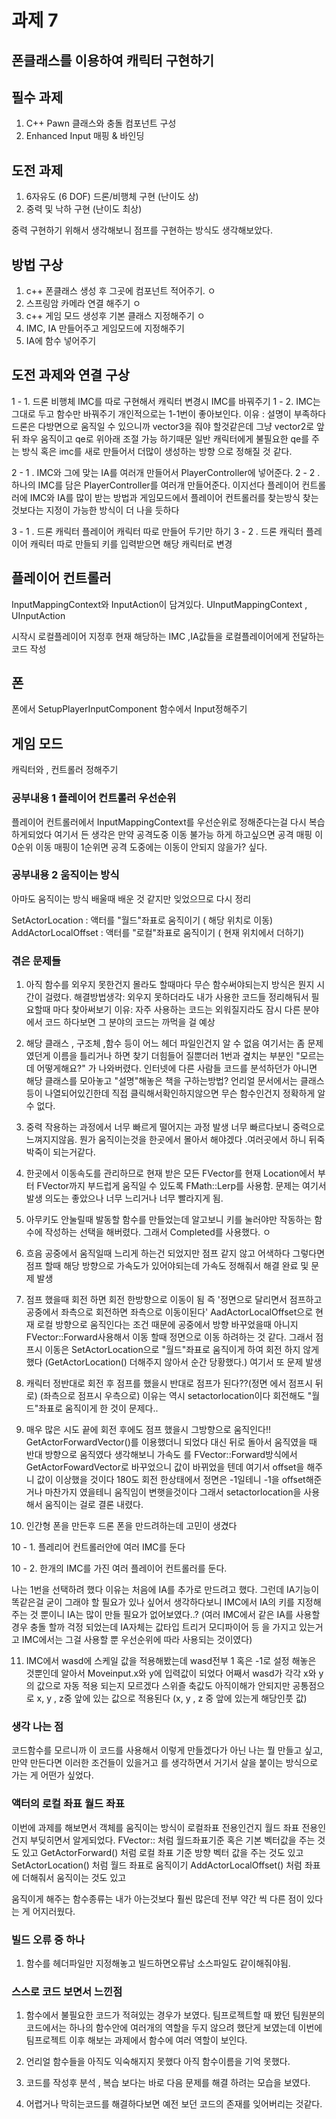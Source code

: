# 과제 7
## 폰클래스를 이용하여 캐릭터 구현하기

## 필수 과제
1.  C++ Pawn 클래스와 충돌 컴포넌트 구성
2.  Enhanced Input 매핑 & 바인딩



## 도전 과제
1.  6자유도 (6 DOF) 드론/비행체 구현 (난이도 상)
2.  중력 및 낙하 구현 (난이도 최상)


중력 구현하기 위해서 생각해보니 점프를 구현하는 방식도 생각해보았다.



## 방법 구상

1. c++ 폰클래스  생성 후 그곳에 컴포넌트 적어주기. ㅇ
2. 스프링암 카메라 연결 해주기 ㅇ
3. c++ 게임 모드 생성후 기본 클래스 지정해주기 ㅇ
4. IMC, IA 만들어주고 게임모드에 지정해주기
5. IA에 함수 넣어주기

## 도전 과제와 연결 구상

1 - 1. 드론 비행체 IMC를 따로 구현해서 캐릭터 변경시 IMC를 바꿔주기 
1 - 2. IMC는 그대로 두고 함수만 바꿔주기 
개인적으로는 1-1번이 좋아보인다.
이유 : 설명이 부족하다 드론은 다방면으로 움직일 수 있으니까 vector3을 줘야 할것같은데
그냥 vector2로 앞뒤 좌우 움직이고 qe로 위아래 조절 가능 하기때문
일반 캐릭터에게 불필요한 qe를 주는 방식 혹은 imc를 새로 만들어서 더많이 생성하는 방향
으로 정해질 것 같다.

2 - 1 . IMC와 그에 맞는 IA를 여러개 만들어서 PlayerController에 넣어준다.
2 - 2 . 하나의 IMC를 담은 PlayerController를  여러개 만들어준다.
이지선다 
플레이어 컨트롤러에 IMC와 IA를 많이 받는 방법과
게임모드에서 플레이어 컨트롤러를 찾는방식 
찾는것보다는 지정이 가능한 방식이 더 나을 듯하다

3 - 1 . 드론 캐릭터 플레이어 캐릭터 따로 만들어 두기만 하기
3 - 2 . 드론 캐릭터 플레이어 캐릭터 따로 만들되 키를 입력받으면 해당 캐릭터로 변경 



## 플레이어 컨트롤러
InputMappingContext와 InputAction이 담겨있다.
UInputMappingContext , UInputAction

시작시 
로컬플레이어 지정후 현재 해당하는 IMC ,IA값들을 로컬플레이어에게 전달하는 코드 작성


## 폰 

폰에서 SetupPlayerInputComponent 함수에서 Input정해주기

## 게임 모드
캐릭터와 , 컨트롤러 정해주기


### 공부내용 1 플레이어 컨트롤러 우선순위
플레이어 컨트롤러에서 InputMappingContext를 우선순위로 정해준다는걸 다시 복습하게되었다
여기서 든 생각은 만약 공격도중 이동 불가능 하게 하고싶으면 공격 매핑 이 0순위 이동 매핑이 1순위면
공격 도중에는 이동이 안되지 않을가? 싶다.

### 공부내용 2 움직이는 방식

아마도 움직이는 방식 배울때 배운 것 같지만 잊었으므로 다시 정리

 SetActorLocation : 액터를 "월드"좌표로 움직이기 ( 해당 위치로 이동)
 AddActorLocalOffset : 액터를 "로컬"좌표로 움직이기 ( 현재 위치에서 더하기)


### 겪은 문제들
1. 아직 함수를 외우지 못한건지 몰라도 할때마다 무슨 함수써야되는지 방식은 뭔지 시간이 걸렸다.
   해결방법생각: 외우지 못하더라도 내가 사용한 코드들 정리해둬서 필요할때 마다 찾아써보기
   이유: 자주 사용하는 코드는 외워질지라도 잠시 다른 분야에서 코드 하다보면 그 분야의 코드는 까먹을 걸 예상

2. 해당 클래스 , 구조체 ,함수 등이 어느 헤더 파일인건지 알 수 없음 
  여기서는 좀 문제였던게 이름을 틀리거나 하면 찾기 더힘들어 질뿐더러
   1번과 곂치는 부분인 "모르는데 어떻게해요?" 가 나와버렸다. 인터넷에 다른 사람들 코드를 분석하던가
  아니면 해당 클래스를 모아놓고 "설명"해놓은 책을 구하는방법?
   언리얼 문서에서는 클래스등이 나열되어있긴한데 직접 클릭해서확인하지않으면 무슨 함수인건지 정확하게 알 수 없다.

3. 중력 작용하는 과정에서 너무 빠르게 떨어지는 과정 발생 너무 빠르다보니 중력으로 느껴지지않음.
   뭔가 움직이는것을 한곳에서 몰아서 해야겠다 .여러곳에서 하니 뒤죽박죽이 되는거같다.

4. 한곳에서 이동속도를 관리하므로 현재 받은 모든 FVector를 현재 Location에서 부터 FVector까지 부드럽게 움직일 수 있도록
   FMath::Lerp를 사용함. 문제는 여기서 발생 의도는 좋았으나 너무 느리거나 너무 빨라지게 됨.

5. 아무키도 안눌릴때 발동할 함수를 만들었는데 알고보니 키를 눌러야만 작동하는 함수에 작성하는 선택을 해버렸다. 그래서 Completed를 사용했다. ㅇ 

6. 흐음 공중에서 움직일때 느리게 하는건 되었지만 점프 같지 않고 어색하다
   그렇다면 점프 할때 해당 방향으로 가속도가 있어야되는데 
   가속도 정해줘서 해결 완료 및 문제 발생

7. 점프 했을때 회전 하면 회전 한방향으로 이동이 됨 즉 '정면으로 달리면서 점프하고 공중에서 좌측으로 회전하면 좌측으로 이동이된다'
   AadActorLocalOffset으로 현재 로컬 방향으로 움직인다는 조건 때문에 공중에서 방향 바꾸었을때 아니지 FVector::Forward사용해서 이동 할때 정면으로 이동 하려하는 것 같다.
그래서 점프시 이동은 SetActorLocation으로 "월드"좌표로 움직이게 하여 회전 하지 않게 했다 (GetActorLocation() 더해주지 않아서 순간 당황했다.)
여기서 또 문제 발생

8. 캐릭터 정반대로 회전 후 점프를 했을시 반대로 점프가 된다??(정면 에서 점프시 뒤로) (좌측으로 점프시 우측으로)
   이유는 역시 setactorlocation이다 회전해도 "월드"좌표로 움직이게 한 것이 문제다..

9. 매우 많은 시도 끝에 회전 후에도 점프 했을시 그방향으로 움직인다!! GetActorForwardVector()를 이용했더니 되었다
    대신 뒤로 돌아서 움직였을 때 반대 방향으로 움직였다 생각해보니 가속도 를 FVector::Forward방식에서 GetActorFowardVector로 바꾸었으니 값이 바뀌었을 텐데 여기서       offset을 해주니 값이 이상했을 것이다 180도 회전 한상태에서 정면은 -1일테니 -1을 offset해준거나 마찬가지 였을테니 움직임이 변햇을것이다
   그래서 setactorlocation을 사용해서 움직이는 걸로 결론 내렸다.

10. 인간형 폰을 만든후 드론 폰을 만드려하는데 고민이 생겼다
  
10 - 1.  플레리어 컨트롤러안에 여러 IMC를 둔다

10 - 2.  한개의 IMC를 가진 여러 플레이어 컨트롤러를 둔다.

나는 1번을 선택하려 했다 이유는 처음에 IA를 추가로 만드려고 했다. 그런데 IA기능이 똑같은걸 굳이 그래야 할 필요가 있나 싶어서
 생각하다보니 IMC에서 IA의 키를 지정해주는 것 뿐이니 IA는 많이 만들 필요가 없어보였다..?
 (여러 IMC에서 같은 IA를 사용할경우 충돌 할까 걱정 되었는데 IA자체는 값타입 트리거 모디파이어 등 을 가지고 있는거고 IMC에서는 그걸 사용할 뿐 우선순위에 따라 사용되는 것이였다)


11. IMC에서 wasd에 스케일 값을 적용해봤는데 wasd전부 1 혹은 -1로 설정 해놓은 것뿐인데 알아서 Moveinput.x와 y에 입력값이 되었다
   어째서 wasd가 각각 x와 y의 값으로 자동 적용 되는지 모르겠다
   스위즐 축값도 아직이해가 안되지만 공통점으로 x, y , z중 앞에 있는 값으로 적용된다 (x, y , z 중 앞에 있는게 해당인풋 값)

 
### 생각 나는 점 
코드함수를 모르니까 이 코드를 사용해서 이렇게 만들겠다가 아닌
나는 뭘 만들고 싶고,
만약 만든다면 이러한 조건들이 있을거고
를 생각하면서 거기서 살을 붙이는 방식으로 가는 게 어떤가 싶었다.

### 액터의 로컬 좌표 월드 좌표

이번에 과제를 해보면서 객체를 움직이는 방식이 로컬좌표 전용인건지 월드 좌표 전용인건지 부딪히면서 알게되었다.
FVector:: 처럼 월드좌표기준 혹은 기본 벡터값을 주는 것도 있고
GetActorForward() 처럼 로컬 좌표 기준 방향 벡터 값을 주는 것도 있고
SetActorLocation() 처럼 월드 좌표로 움직이기
AddActorLocalOffset() 처럼 좌표에 더해줘서 움직이는 것도 있고

움직이게 해주는 함수종류는 내가 아는것보다 훨씬 많은데 전부 약간 씩 다른 점이 있다는 게 어지러웠다.


### 빌드 오류 중 하나
1. 함수를 헤더파일만 지정해놓고 빌드하면오류남 소스파일도 같이해줘야됨.


### 스스로 코드 보면서 느낀점

1. 함수에서 불필요한 코드가 적혀있는 경우가 보였다.
   팀프로젝트할 때 봤던 팀원분의 코드에서는 하나의 함수안에 여러개의 역할을 두지 않으려 했단게 보였는데
   이번에 팀프로젝트 이후 해보는 과제에서 함수에 여러 역할이 보인다.

2. 언리얼 함수들을 아직도 익숙해지지 못했다 아직 함수이름을 기억 못했다.

3. 코드를 작성후 분석 , 복습 보다는 바로 다음 문제를 해결 하려는 모습을 보였다.

4. 어렵거나 막히는코드를 해결하다보면 예전 보던 코드의 존재를 잊어버리는 것같다.
